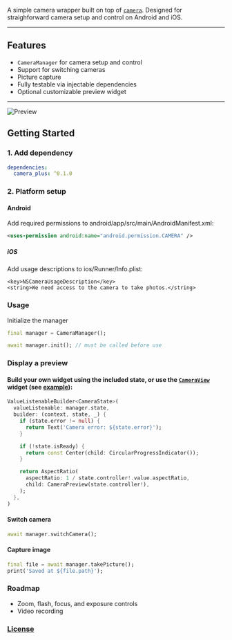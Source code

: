 A simple camera wrapper built on top of [`camera`](https://pub.dev/packages/camera).
Designed for straighforward camera setup and control on Android and iOS.

---

## Features

- `CameraManager` for camera setup and control
- Support for switching cameras
- Picture capture
- Fully testable via injectable dependencies
- Optional customizable preview widget

---

![Preview](https://github.com/siquitch/camera_plus/example/preview.png)

## Getting Started

### 1. Add dependency

```yaml
dependencies:
  camera_plus: ^0.1.0
```

### 2. Platform setup

#### Android

Add required permissions to android/app/src/main/AndroidManifest.xml:

```xml
<uses-permission android:name="android.permission.CAMERA" />
```

##### iOS

Add usage descriptions to ios/Runner/Info.plist:

```plist
<key>NSCameraUsageDescription</key>
<string>We need access to the camera to take photos.</string>
```

### Usage
Initialize the manager

``` dart
final manager = CameraManager();

await manager.init(); // must be called before use
```

### Display a preview

#### Build your own widget using the included state, or use the [`CameraView`](https://github.com/siquitch/camera_plus/blob/master/lib/src/ui/camera_view.dart) widget (see [example](https://pub.dev/packages/camera_plus/example)):

```dart
ValueListenableBuilder<CameraState>(
  valueListenable: manager.state,
  builder: (context, state, _) {
    if (state.error != null) {
      return Text('Camera error: ${state.error}');
    }

    if (!state.isReady) {
      return const Center(child: CircularProgressIndicator());
    }

    return AspectRatio(
      aspectRatio: 1 / state.controller!.value.aspectRatio,
      child: CameraPreview(state.controller!),
    );
  },
)
```

#### Switch camera

```dart
await manager.switchCamera();
```

#### Capture image

``` dart
final file = await manager.takePicture();
print('Saved at ${file.path}');
```

### Roadmap

* Zoom, flash, focus, and exposure controls
* Video recording

### [License](https://github.com/siquitch/camera_plus/blob/master/LICENSE)
